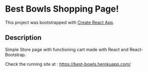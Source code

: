 # Best Bowls Shopping Page!

This project was bootstrapped with [Create React App](https://github.com/facebook/create-react-app).

## Description

Simple Store page with functioning cart made with React and React-Bootstrap.

Check the running site at : <https://best-bowls.herokuapp.com/>
